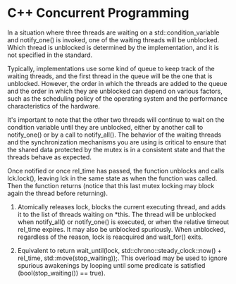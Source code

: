 # C++ Concurrent Programming

In a situation where three threads are waiting on a std::condition_variable and notify_one() is invoked, one of the waiting threads will be unblocked. Which thread is unblocked is determined by the implementation, and it is not specified in the standard.

Typically, implementations use some kind of queue to keep track of the waiting threads, and the first thread in the queue will be the one that is unblocked. However, the order in which the threads are added to the queue and the order in which they are unblocked can depend on various factors, such as the scheduling policy of the operating system and the performance characteristics of the hardware.

It's important to note that the other two threads will continue to wait on the condition variable until they are unblocked, either by another call to notify_one() or by a call to notify_all(). The behavior of the waiting threads and the synchronization mechanisms you are using is critical to ensure that the shared data protected by the mutex is in a consistent state and that the threads behave as expected.

Once notified or once rel_time has passed, the function unblocks and calls lck.lock(), leaving lck in the same state as when the function was called. Then the function returns (notice that this last mutex locking may block again the thread before returning).

1) Atomically releases lock, blocks the current executing thread, and adds it to the list of threads waiting on *this. The thread will be unblocked when notify_all() or notify_one() is executed, or when the relative timeout rel_time expires. It may also be unblocked spuriously. When unblocked, regardless of the reason, lock is reacquired and wait_for() exits.

2) Equivalent to return wait_until(lock, std::chrono::steady_clock::now() + rel_time, std::move(stop_waiting));. This overload may be used to ignore spurious awakenings by looping until some predicate is satisfied (bool(stop_waiting()) == true).

